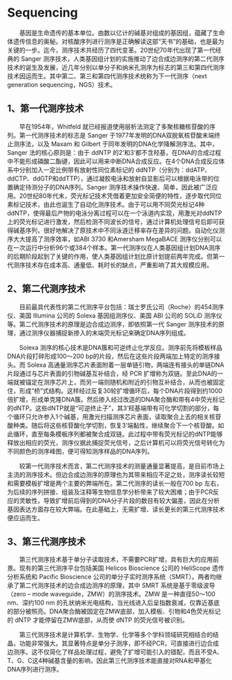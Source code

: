 # Sequencing
&emsp;&emsp;基因是生命遗传的基本单位。由数以亿计的碱基对组成的基因组，蕴藏了生命体遗传信息的奥秘。对核酸序列进行测序是正确解读这部“天书”的基础，也是最为关键的一步。迄今，测序技术共经历了四代变革。20世纪70年代出现了第一代经典的 Sanger 测序技术，人类基因组计划的实施推动了边合成边测序的第二代测序技术的诞生及发展，近几年分别以单分子和纳米孔测序为标志的第三和第四代测序技术因运而生。其中第二、第三和第四代测序技术统称为下一代测序（next generation sequencing，NGS）技术。
## 1、第一代测序技术
&emsp;&emsp;早在1954年，Whitfeld 就已经报道使用层析法测定了多聚核糖核苷酸的序列。第一代测序技术的标志是 Sanger 于1977年发明的DNA双脱氧核苷酸末端终止测序法，以及 Maxam 和 Gilbert 于同年发明的DNA化学降解测序法。其中，Sanger 法的核心原则是：由于 ddNTP 的2’和3’都不含羟基，在DNA的合成过程中不能形成磷酸二酯键，因此可以用来中断DNA合成反应。在4个DNA合成反应体系中分别加入一定比例带有放射性同位素标记的 ddNTP（分别为：ddATP、ddCTP、ddGTP和ddTTP），通过凝胶电泳和放射自显影后可以根据电泳带的位置确定待测分子的DNA序列。Sanger 测序技术操作快速、简单，因此被广泛应用。20世纪80年代末，荧光标记技术凭借着更加安全简便的特性，逐步取代同位素标记技术，由此也诞生了自动化测序技术。由于可以用不同荧光标记4种ddNTP，使得最后产物的电泳分离过程可以在一个泳道内实现，用激光对ddNTP上的荧光标记进行激发，然后检测不同波长的信号，通过计算机处理信号后即可获得碱基序列，很好地解决了原技术中不同泳道迁移率存在差异的问题。自动化仪测序大大提高了测序效率，如ABI 3730 和Amersham MegaBACE 测序仪分别可以在一次运行中分析96个或384个样本。第一代测序仪在人类基因组计划DNA测序的后期阶段起到了关键的作用，使人类基因组计划比原计划提前两年完成。但第一代测序技术存在成本高、通量低、耗时长的缺点，严重影响了其大规模应用。
## 2、第二代测序技术
&emsp;&emsp;目前最具代表性的第二代测序平台包括：瑞士罗氏公司（Roche）的454测序仪、美国 Illumina 公司的 Solexa 基因组测序仪、美国 ABI 公司的 SOLiD 测序仪等。第二代测序技术的原理是边合成边测序，即依照第一代 Sanger 测序技术的原理，通过测序仪器捕捉新掺入的末端荧光标记来确定DNA序列组成。

&emsp;&emsp;Solexa 测序的核心技术是DNA簇和可逆终止化学反应。测序前先将模板样品DNA片段打碎形成100～200 bp的片段，然后在这些片段两端加上特定的测序接头。而 Solexa 高通量测序芯片表面附着一层单链引物，两端连有接头的单链DNA片段通过与芯片表面的引物碱基互补结合，经 PCR 扩增称为双链。至此DNA的一端就被锚定在测序芯片上，而另一端则随机和附近的引物互补结合，从而也被固定住，形成“桥”式结构。这样经过反复30轮扩增循环后，每个DNA片段得到约1000倍扩增，形成单克隆DNA簇。然后掺入经过改造的DNA聚合酶和带有4中荧光标记的dNTP。这些dNTP就是“可逆终止子”，其3’羟基端带有可化学切割的部分，每个循环只允许参入1个碱基，用激光扫描测序芯片表面，读取聚合上去的相关核苷酸种类。随后将这些核苷酸化学切割，恢复3’端黏性，继续聚合下一个核苷酸。如此循环，直至每条模板序列都被聚合成双链。此过程中带有荧光标记的dNTP能够释放出相应的荧光，测序仪据此捕捉荧光信号，之后计算机可以将荧光信号转化为不同颜色的测序峰图，便可得知测序样品的DNA序列。

&emsp;&emsp;较第一代测序技术而言，第二代测序技术的测量通量显著提高，是目前市场上主流的测序技术。但边合成边测序的原理也为其带来相应不足之处，测序读长较短和需要模板扩增是两个主要的弊端所在。第二代测序的读长一般在700 bp 左右，为后续的序列拼接、组装及注释等生物信息学分析带来了较大困难；由于PCR反应的灵敏性，导致扩增前后得到的DNA分子片段的数目有较大偏差，因此在分析基因表达方面存在较大弊端。在此基础上，无需扩增、读长更长的第三代测序技术便应运而生。
## 3、第三代测序技术
&emsp;&emsp;第三代测序技术基于单分子读取技术，不需要PCR扩增，具有巨大的应用前景。现有的第三代测序平台包括美国 Helicos Bioscience 公司的 HeliScope 遗传分析系统和 Pacific Bioscience 公司的单分子实时测序系统（SMRT）。两者均继承了第二代测序技术的边合成边测序的原理，其中 SMRT 系统是基于零级波导（zero – mode waveguide，ZMW）的测序技术。ZMW 是一种直径50～100 nm、深约100 nm 的孔状纳米光电结构，当光线进入后呈指数衰减，仅靠近基底的部分被照亮。DNA聚合酶被固定在ZMW底部，加入模板、引物和4色荧光标记的 dNTP 才能停留在ZMW底部，从而使 dNTP 的荧光信号被识别。

&emsp;&emsp;第三代测序技术是计算机学、生物学、化学等多个学科领域研究相结合的结晶，功能非常强大。其显著特点是单分子测序，即不经PCR，可直接进行边合成边测序。这不仅简化了样品处理过程，避免了扩增可能引入的错配，而且不受A、T、G、C这4种碱基含量的影响，因此第三代测序技术能直接对RNA和甲基化DNA序列进行测序。





